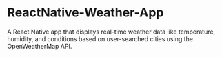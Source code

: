 # ReactNative-Weather-App
A React Native app that displays real-time weather data like temperature, humidity, and conditions based on user-searched cities using the OpenWeatherMap API.
